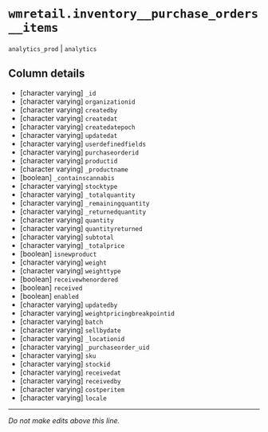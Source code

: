 # `wmretail.inventory__purchase_orders__items`
`analytics_prod` | `analytics`

## Column details
* [character varying] `_id`
* [character varying] `organizationid`
* [character varying] `createdby`
* [character varying] `createdat`
* [character varying] `createdatepoch`
* [character varying] `updatedat`
* [character varying] `userdefinedfields`
* [character varying] `purchaseorderid`
* [character varying] `productid`
* [character varying] `_productname`
* [boolean]   `_containscannabis`
* [character varying] `stocktype`
* [character varying] `_totalquantity`
* [character varying] `_remainingquantity`
* [character varying] `_returnedquantity`
* [character varying] `quantity`
* [character varying] `quantityreturned`
* [character varying] `subtotal`
* [character varying] `_totalprice`
* [boolean]   `isnewproduct`
* [character varying] `weight`
* [character varying] `weighttype`
* [boolean]   `receivewhenordered`
* [boolean]   `received`
* [boolean]   `enabled`
* [character varying] `updatedby`
* [character varying] `weightpricingbreakpointid`
* [character varying] `batch`
* [character varying] `sellbydate`
* [character varying] `_locationid`
* [character varying] `_purchaseorder_uid`
* [character varying] `sku`
* [character varying] `stockid`
* [character varying] `receivedat`
* [character varying] `receivedby`
* [character varying] `costperitem`
* [character varying] `locale`

-------------------------------------------------------------------------------
*Do not make edits above this line.*
